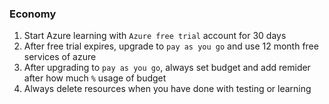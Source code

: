 ### Economy

1. Start Azure learning with `Azure free trial` account for 30 days
2. After free trial expires, upgrade to `pay as you go` and use 12 month free services of azure
3. After upgrading to `pay as you go`, always set budget and add remider after how much `%` usage of budget
4. Always delete resources when you have done with testing or learning
